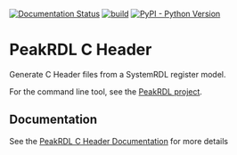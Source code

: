 [![Documentation Status](https://readthedocs.org/projects/peakrdl-cheader/badge/?version=latest)](https://peakrdl-python.readthedocs.io)
[![build](https://github.com/SystemRDL/PeakRDL-cheader/actions/workflows/action/badge.svg)](https://github.com/SystemRDL/PeakRDL-cheader/actions/workflows/action.yaml?query=branch%3Amain)
[![PyPI - Python Version](https://img.shields.io/pypi/pyversions/peakrdl-cheader.svg)](https://pypi.org/project/peakrdl-cheader)

# PeakRDL C Header
Generate C Header files from a SystemRDL register model.

For the command line tool, see the [PeakRDL project](https://peakrdl.readthedocs.io).

## Documentation
See the [PeakRDL C Header Documentation](https://peakrdl-cheader.readthedocs.io) for more details
